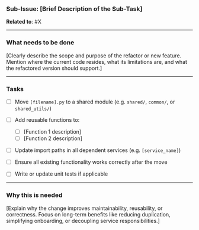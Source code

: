 ### Sub-Issue: \[Brief Description of the Sub-Task]

**Related to**: #X

---

### What needs to be done

\[Clearly describe the scope and purpose of the refactor or new feature. Mention where the current code resides, what its limitations are, and what the refactored version should support.]

---

### Tasks

* [ ] Move `[filename].py` to a shared module (e.g. `shared/`, `common/`, or `shared_utils/`)
* [ ] Add reusable functions to:

  * [ ] \[Function 1 description]
  * [ ] \[Function 2 description]
* [ ] Update import paths in all dependent services (e.g. `[service_name]`)
* [ ] Ensure all existing functionality works correctly after the move
* [ ] Write or update unit tests if applicable

---

### Why this is needed

\[Explain why the change improves maintainability, reusability, or correctness. Focus on long-term benefits like reducing duplication, simplifying onboarding, or decoupling service responsibilities.]
